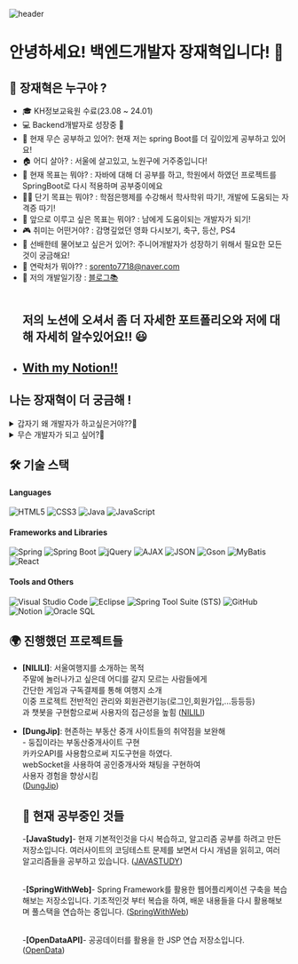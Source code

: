 ![header](https://capsule-render.vercel.app/api?type=waving&color=gradient&height=250&section=header&text=WelCome!&fontSize=90)
# 안녕하세요! 백엔드개발자 장재혁입니다! 🚸
## 🙌 장재혁은 누구야 ?   
- 🎓 KH정보교육원 수료(23.08 ~ 24.01)
- 💻 Backend개발자로 성장중 🌱 
- 🏫 현재 무슨 공부하고 있어?: 현재 저는 spring Boot를 더 깊이있게 공부하고 있어요! 
- 🏠 어디 살아? : 서울에 살고있고, 노원구에 거주중입니다!
- 🎯 현재 목표는 뭐야? : 자바에 대해 더 공부를 하고, 학원에서 하였던 프로젝트를 SpringBoot로 다시 적용하며 공부중이에요
- 🏃‍♂️ 단기 목표는 뭐야? : 학점은행제를 수강해서 학사학위 따기!, 개발에 도움되는 자격증 따기!
- 🌟 앞으로 이루고 싶은 목표는 뭐야? : 남에게 도움이되는 개발자가 되기! 
- 🎮 취미는 어떤거야? : 감명깊었던 영화 다시보기, 축구, 등산, PS4
- 💬 선배한테 물어보고 싶은거 있어?: 주니어개발자가 성장하기 위해서 필요한 모든것이 궁금해요!
- 📱 연락처가 뭐야?? : sorento7718@naver.com
- 📖 저의 개발일기장 : <a href="https://blog.naver.com/jangcodingstudy">블로그📚</a><br><br>
  ##  <h2>저의 노션에 오셔서 좀 더 자세한 포트폴리오와 저에 대해 자세히 알수있어요!! 😃</h2>
- <h2><a href="https://www.notion.so/f1f5864610c64beb9726ca608b294e87?pvs=4">With my Notion!!</a></h2>


## 나는 장재혁이 더 궁금해 ! <br>

 <details>
  <summary> 갑자기 왜 개발자가 하고싶은거야??🤔</summary>
  <br>
고등학교를 졸업한 후, 제 인생에 있어 큰 결정들을 내려야 했어요. 삼수 끝에 대학에 들어갔지만, 제가 찾던 길이 아니라는 것을 깨닫고 대학을 중퇴했습니다. 그때 '내가 진정으로 원하는 것이 무엇일까?'라는 질문이 마음속을 지배했죠.

  그러던 중 군대에서 만난 선임이 제 인생에 큰 영향을 주었습니다. 선임은 개발자였고, 선임의 이야기를 자주 들으면서 저도 모르게 개발에 흥미를 느끼게 되었어요. 전역 후, 저는 KH정보교육원에서 코딩을 배우며 개발자의 길로 접어들었습니다.
컴퓨터와 웹사이트에 대한 어릴 적부터의 관심이 저를 이끌었어요. 웹사이트 하나하나가 모두 코드로 만들어진 기능이라는 사실을 알게 되었을 때, 그것은 제게 큰 놀라움이었습니다. 공부하고 알게 된 것들을 코드로 옮겨 실제로 작동하는 것을 보는 것은 저에게 큰 만족감을 주었어요. 머리 속 아이디어를 현실로 만드는 것이 가능하다는 사실은, 저에게 개발이란 분야에 더욱 몰입하게 만들었습니다.
이렇게 저는 제 길을 드디어 찾아서 행복해요. 앞으로도 배움은 계속될 것이며, 이 길을 통해 더 많은 것을 이루고자 해요.
</details>
 
<details>
  <summary> 무슨 개발자가 되고 싶어?🤔</summary>
  <br>
저랑 같은 처지에 고민하시는 분들에게 저는 도움이 되고싶어요! 개발에 세계에서 흥미를 느끼는 사람이 있으면 무조건 하라고 추천해줄 위치까지 저는 성장하고 싶어요! 저랑 같은 길을 걷는 사람에게 한치라고 도움이 되는 개발자가 되고싶습니다!
</details>
  
## 🛠 기술 스택

#### Languages
![HTML5](https://img.shields.io/badge/-HTML5-%23E34F26?style=flat&logo=html5&logoColor=white)
![CSS3](https://img.shields.io/badge/-CSS3-%231572B6?style=flat&logo=css3&logoColor=white)
![Java](https://img.shields.io/badge/-Java-%23ED8B00?style=flat&logo=java&logoColor=white)
![JavaScript](https://img.shields.io/badge/-JavaScript-%23F7DF1E?style=flat&logo=javascript&logoColor=black)

#### Frameworks and Libraries
![Spring](https://img.shields.io/badge/-Spring-%236DB33F?style=flat&logo=spring&logoColor=white)
![Spring Boot](https://img.shields.io/badge/Spring_Boot-6DB33F?style=flat&logo=spring-boot&logoColor=white)
![jQuery](https://img.shields.io/badge/-jQuery-%230769AD?style=flat&logo=jquery&logoColor=white)
![AJAX](https://img.shields.io/badge/-AJAX-%23404D59?style=flat)
![JSON](https://img.shields.io/badge/-JSON-%23000000?style=flat&logo=json&logoColor=white)
![Gson](https://img.shields.io/badge/-Gson-%23758A93?style=flat)
![MyBatis](https://img.shields.io/badge/-MyBatis-%23E34F26?style=flat)
![React](https://img.shields.io/badge/-React-%2361DAFB?style=flat&logo=react&logoColor=black)

#### Tools and Others
![Visual Studio Code](https://img.shields.io/badge/-VS%20Code-%23007ACC?style=flat&logo=visual-studio-code&logoColor=white)
![Eclipse](https://img.shields.io/badge/-Eclipse-%232C2255?style=flat&logo=eclipse-ide&logoColor=white)
![Spring Tool Suite (STS)](https://img.shields.io/badge/-Spring%20Tool%20Suite-%236DB33F?style=flat&logo=spring&logoColor=white)
![GitHub](https://img.shields.io/badge/-GitHub-%23181717?style=flat&logo=github&logoColor=white)
![Notion](https://img.shields.io/badge/-Notion-%23000000?style=flat&logo=notion&logoColor=white)
![Oracle SQL](https://img.shields.io/badge/-Oracle%20SQL-%23F80000?style=flat&logo=oracle&logoColor=white)


## 🌍 진행했던 프로젝트들

- **[NILILI]**: 서울여행지를 소개하는 목적  
주말에 놀러나가고 싶은데 어디를 갈지 모르는 사람들에게  
간단한 게임과 구독결제를 통해 여행지 소개   
이중 프로젝트 전반적인 관리와 회원관련기능(로그인,회원가입,...등등등)  
과 챗봇을 구현함으로써 사용자의 접근성을 높힘 
 ([NILILI](https://github.com/JaeHyeok718/SemiProject))

- **[DungJip]**: 현존하는 부동산 중개 사이트들의 취약점을 보완해  
          -       둥집이라는 부동산중개사이트 구현  
                  카카오API를 사용함으로써 지도구현을 하였다.  
                  webSocket을 사용하여 공인중개사와 채팅을 구현하여  
                  사용자 경험을 향상시킴  
              ([DungJip](https://github.com/JaeHyeok718/DungJip/tree/main))

  ## 📖 현재 공부중인 것들
  -**[JavaStudy]**-
  현재 기본적인것을 다시 복습하고, 알고리즘 공부를 하려고 만든 저장소입니다.
  여러사이트의 코딩테스트 문제를 보면서 다시 개념을 읽히고, 여러 알고리즘들을 공부하고 있습니다.
    ([JAVASTUDY](https://github.com/JaeHyeok718/JavaStudy))
  <br><br>

    -**[SpringWithWeb]**-
   Spring Framework를 활용한 웹어플리케이션 구축을 복습해보는 저장소입니다.
    기초적인것 부터 복습을 하여, 배운 내용들을 다시 활용해보며 풀스택을 연습하는 중입니다.
    ([SpringWithWeb](https://github.com/JaeHyeok718/SpringWithWebPage))
  <br><br>

    -**[OpenDataAPI]**-
   공공데이터를 활용을 한 JSP 연습 저장소입니다.
    ([OpenData](https://github.com/JaeHyeok718/openDataEx))


